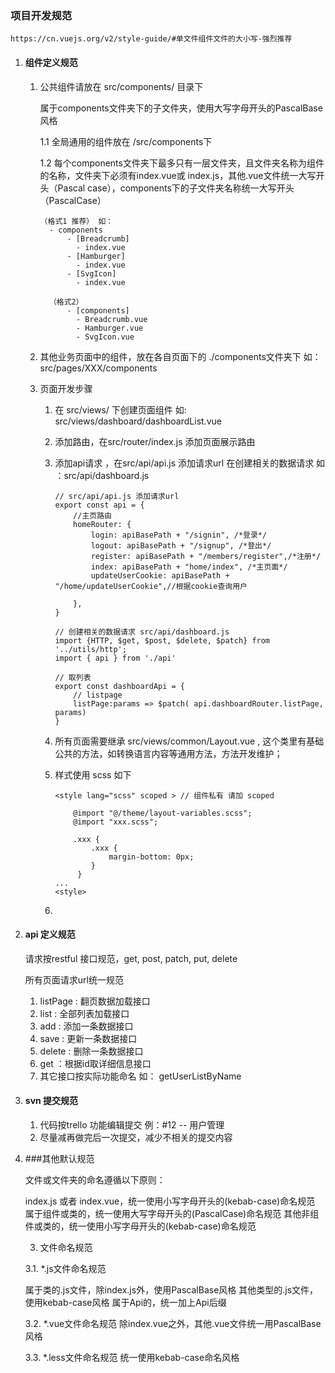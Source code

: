 ### 项目开发规范
    https://cn.vuejs.org/v2/style-guide/#单文件组件文件的大小写-强烈推荐
1. #### 组件定义规范

   1. 公共组件请放在 src/components/ 目录下
      
      属于components文件夹下的子文件夹，使用大写字母开头的PascalBase风格
      
      1.1 全局通用的组件放在 /src/components下
      
      1.2 每个components文件夹下最多只有一层文件夹，且文件夹名称为组件的名称，文件夹下必须有index.vue或
          index.js，其他.vue文件统一大写开头（Pascal case），components下的子文件夹名称统一大写开头（PascalCase）
          
          （格式1 推荐） 如：
            - components
                - [Breadcrumb]
                  - index.vue
                - [Hamburger]
                  - index.vue
                - [SvgIcon]
                  - index.vue
            
            （格式2）
                - [components]
                  - Breadcrumb.vue
                  - Hamburger.vue
                  - SvgIcon.vue      

   2. 其他业务页面中的组件，放在各自页面下的 ./components文件夹下
                如： src/pages/XXX/components

   3. 页面开发步骤

      1. 在 src/views/  下创建页面组件 如: src/views/dashboard/dashboardList.vue

      2. 添加路由，在src/router/index.js 添加页面展示路由

      3. 添加api请求 ，在src/api/api.js 添加请求url 在创建相关的数据请求 如 ：src/api/dashboard.js 

         ```
         // src/api/api.js 添加请求url
         export const api = {
             //主页路由
             homeRouter: {
                 login: apiBasePath + "/signin", /*登录*/
                 logout: apiBasePath + "/signup", /*登出*/
                 register: apiBasePath + "/members/register",/*注册*/
                 index: apiBasePath + "home/index", /*主页面*/
                 updateUserCookie: apiBasePath + "/home/updateUserCookie",//根据cookie查询用户
         
             },
         }
         
         // 创建相关的数据请求 src/api/dashboard.js 
         import {HTTP, $get, $post, $delete, $patch} from '../utils/http';
         import { api } from './api'
         
         // 取列表
         export const dashboardApi = {
             // listpage
             listPage:params => $patch( api.dashboardRouter.listPage, params)
         }
         
         ```

         

      4. 所有页面需要继承 src/views/common/Layout.vue ,  这个类里有基础公共的方法，如转换语言内容等通用方法，方法开发维护；

      5. 样式使用 scss 如下

         ```
         <style lang="scss" scoped > // 组件私有 请加 scoped
         
             @import "@/theme/layout-variables.scss";
             @import "xxx.scss";
         
             .xxx {
                 .xxx {
                     margin-bottom: 0px;
                 }
              }
         ...
         <style>
         ```

      6.  

2. #### api 定义规范

   请求按restful 接口规范，get, post, patch, put, delete

   所有页面请求url统一规范

   1. listPage :  翻页数据加载接口
   2. list : 全部列表加载接口
   3. add : 添加一条数据接口
   4. save : 更新一条数据接口
   5. delete :  删除一条数据接口
   6. get ：根据id取详细信息接口
   7. 其它接口按实际功能命名  如： getUserListByName

3. #### svn 提交规范

   1. 代码按trello 功能编辑提交 例：#12  --  用户管理
   2. 尽量减再做完后一次提交，减少不相关的提交内容

4. ###其他默认规范
    
    文件或文件夹的命名遵循以下原则：
    
    index.js 或者 index.vue，统一使用小写字母开头的(kebab-case)命名规范
    属于组件或类的，统一使用大写字母开头的(PascalCase)命名规范
    其他非组件或类的，统一使用小写字母开头的(kebab-case)命名规范
    
    3. 文件命名规范
    
    3.1. *.js文件命名规范
    
    属于类的.js文件，除index.js外，使用PascalBase风格
    其他类型的.js文件，使用kebab-case风格
    属于Api的，统一加上Api后缀
    
    3.2. *.vue文件命名规范
    除index.vue之外，其他.vue文件统一用PascalBase风格
    
    3.3. *.less文件命名规范
    统一使用kebab-case命名风格